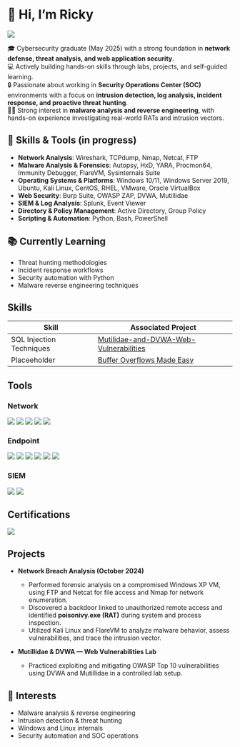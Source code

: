 # 👋 Hi, I’m Ricky
<a href="https://www.linkedin.com/in/ricky-bui-089446218/"><img src="https://img.shields.io/badge/-LinkedIn-0072b1?&style=for-the-badge&logo=linkedin&logoColor=white" /></a>

🎓 Cybersecurity graduate (May 2025) with a strong foundation in **network defense, threat analysis, and web application security**.  
💻 Actively building hands-on skills through labs, projects, and self-guided learning.  
🔒 Passionate about working in **Security Operations Center (SOC)** environments with a focus on **intrusion detection, log analysis, incident response, and proactive threat hunting**.  
🕵️‍♂️ Strong interest in **malware analysis and reverse engineering**, with hands-on experience investigating real-world RATs and intrusion vectors.  

## 🔧 Skills & Tools (in progress)
- **Network Analysis**: Wireshark, TCPdump, Nmap, Netcat, FTP  
- **Malware Analysis & Forensics**: Autopsy, HxD, YARA, Procmon64, Immunity Debugger, FlareVM, Sysinternals Suite  
- **Operating Systems & Platforms**: Windows 10/11, Windows Server 2019, Ubuntu, Kali Linux, CentOS, RHEL, VMware, Oracle VirtualBox  
- **Web Security**: Burp Suite, OWASP ZAP, DVWA, Mutillidae  
- **SIEM & Log Analysis**: Splunk, Event Viewer  
- **Directory & Policy Management**: Active Directory, Group Policy  
- **Scripting & Automation**: Python, Bash, PowerShell  

## 📚 Currently Learning
- Threat hunting methodologies  
- Incident response workflows  
- Security automation with Python
- Malware reverse engineering techniques

## Skills

| Skill                                         | Associated Project         |
|-----------------------------------------------|----------------------------|
| SQL Injection Techniques          | <a href="https://github.com/Ricjan5012/Mutilidae-and-DVWA-Web-Vulnerabilities/blob/main/README.md">Mutilidae-and-DVWA-Web-Vulnerabilities</a>|
| Placeeholder | <a href="[https://google.com](https://github.com/Ricjan5012/Buffer-Overflows-Made-Easy/tree/main)">Buffer Overflows Made Easy</a>|

## Tools

### Network
<div>
    <img src="https://img.shields.io/badge/-Wireshark-1679A7?&style=for-the-badge&logo=Wireshark&logoColor=white" />
    <img src="https://img.shields.io/badge/-Nmap-004170?&style=for-the-badge&logo=linux&logoColor=white" />
    <img src="https://img.shields.io/badge/-Netcat-000000?&style=for-the-badge&logo=gnubash&logoColor=white" />
    <img src="https://img.shields.io/badge/-TCPdump-FFA500?&style=for-the-badge&logo=linux&logoColor=white" />
    <img src="https://img.shields.io/badge/-Nessus-006400?&style=for-the-badge&logo=tenable&logoColor=white" />
</div>

### Endpoint
<div>
    <img src="https://img.shields.io/badge/-Sysinternals_Suite-0078D7?&style=for-the-badge&logo=microsoft&logoColor=white" />
    <img src="https://img.shields.io/badge/-Procmon64-FF4500?&style=for-the-badge&logoColor=white" />
    <img src="https://img.shields.io/badge/-Microsoft_Defender_for_Endpoint-00A4EF?&style=for-the-badge&logo=Microsoft&logoColor=white" />
    <img src="https://img.shields.io/badge/-Autopsy-2E86C1?&style=for-the-badge&logoColor=white" />
    <img src="https://img.shields.io/badge/-HxD-800080?&style=for-the-badge&logoColor=white" />
    <img src="https://img.shields.io/badge/-FlareVM-8B0000?&style=for-the-badge&logoColor=white" />
</div>

### SIEM
<div>
    <img src="https://img.shields.io/badge/-Splunk-000000?&style=for-the-badge&logo=Splunk&logoColor=white" />
    <img src="https://img.shields.io/badge/-Event_Viewer-696969?&style=for-the-badge&logo=microsoft&logoColor=white" />
</div>

## Certifications
<div>
<img src="https://img.shields.io/badge/-Security%2B-FF0000?&style=for-the-badge&logo=CompTIA&logoColor=white" />

## Projects

- **Network Breach Analysis (October 2024)**  
  - Performed forensic analysis on a compromised Windows XP VM, using FTP and Netcat for file access and Nmap for network enumeration.  
  - Discovered a backdoor linked to unauthorized remote access and identified **poisonivy.exe (RAT)** during system and process inspection.  
  - Utilized Kali Linux and FlareVM to analyze malware behavior, assess vulnerabilities, and trace the intrusion vector.  

- **Mutillidae & DVWA — Web Vulnerabilities Lab**  
  - Practiced exploiting and mitigating OWASP Top 10 vulnerabilities using DVWA and Mutillidae in a controlled lab setup.


## 👀 Interests
- Malware analysis & reverse engineering  
- Intrusion detection & threat hunting  
- Windows and Linux internals  
- Security automation and SOC operations  

